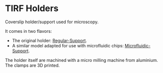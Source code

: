 # TIRF Holders

Coverslip holder/support used for microscopy.

It comes in two flavors:

- The original holder: [Regular-Support](./Regular-Support).
- A similar model adapted for use with microfluidic chips: [Microfluidic-Support](./Microfluidic-Support).

The holder itself are machined with a micro milling machine from aluminium. The clamps are 3D printed.
